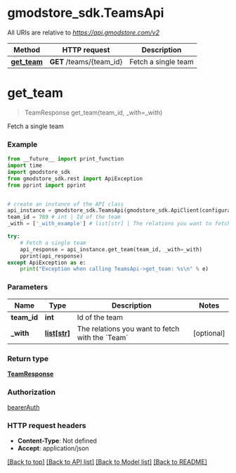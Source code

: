 # gmodstore_sdk.TeamsApi

All URIs are relative to *https://api.gmodstore.com/v2*

Method | HTTP request | Description
------------- | ------------- | -------------
[**get_team**](TeamsApi.md#get_team) | **GET** /teams/{team_id} | Fetch a single team

# **get_team**
> TeamResponse get_team(team_id, _with=_with)

Fetch a single team

### Example
```python
from __future__ import print_function
import time
import gmodstore_sdk
from gmodstore_sdk.rest import ApiException
from pprint import pprint


# create an instance of the API class
api_instance = gmodstore_sdk.TeamsApi(gmodstore_sdk.ApiClient(configuration))
team_id = 789 # int | Id of the team
_with = ['_with_example'] # list[str] | The relations you want to fetch with the `Team` (optional)

try:
    # Fetch a single team
    api_response = api_instance.get_team(team_id, _with=_with)
    pprint(api_response)
except ApiException as e:
    print("Exception when calling TeamsApi->get_team: %s\n" % e)
```

### Parameters

Name | Type | Description  | Notes
------------- | ------------- | ------------- | -------------
 **team_id** | **int**| Id of the team | 
 **_with** | [**list[str]**](str.md)| The relations you want to fetch with the &#x60;Team&#x60; | [optional] 

### Return type

[**TeamResponse**](TeamResponse.md)

### Authorization

[bearerAuth](../README.md#bearerAuth)

### HTTP request headers

 - **Content-Type**: Not defined
 - **Accept**: application/json

[[Back to top]](#) [[Back to API list]](../README.md#documentation-for-api-endpoints) [[Back to Model list]](../README.md#documentation-for-models) [[Back to README]](../README.md)

